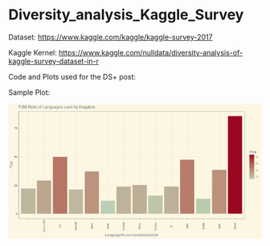 # Diversity_analysis_Kaggle_Survey

Dataset: https://www.kaggle.com/kaggle/kaggle-survey-2017 

Kaggle Kernel: https://www.kaggle.com/nulldata/diversity-analysis-of-kaggle-survey-dataset-in-r 

Code and Plots used for the DS+ post: 

Sample Plot:

![Plot](Rplot007.png)
